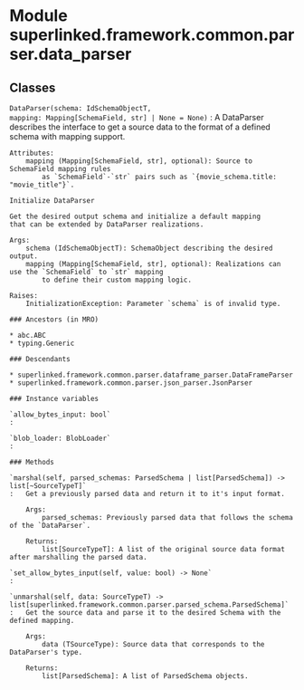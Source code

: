 Module superlinked.framework.common.parser.data_parser
======================================================

Classes
-------

`DataParser(schema: IdSchemaObjectT, mapping: Mapping[SchemaField, str] | None = None)`
:   A DataParser describes the interface to get a source data to the format of a defined schema with mapping support.
    
    Attributes:
        mapping (Mapping[SchemaField, str], optional): Source to SchemaField mapping rules
            as `SchemaField`-`str` pairs such as `{movie_schema.title: "movie_title"}`.
    
    Initialize DataParser
    
    Get the desired output schema and initialize a default mapping
    that can be extended by DataParser realizations.
    
    Args:
        schema (IdSchemaObjectT): SchemaObject describing the desired output.
        mapping (Mapping[SchemaField, str], optional): Realizations can use the `SchemaField` to `str` mapping
            to define their custom mapping logic.
    
    Raises:
        InitializationException: Parameter `schema` is of invalid type.

    ### Ancestors (in MRO)

    * abc.ABC
    * typing.Generic

    ### Descendants

    * superlinked.framework.common.parser.dataframe_parser.DataFrameParser
    * superlinked.framework.common.parser.json_parser.JsonParser

    ### Instance variables

    `allow_bytes_input: bool`
    :

    `blob_loader: BlobLoader`
    :

    ### Methods

    `marshal(self, parsed_schemas: ParsedSchema | list[ParsedSchema]) ‑> list[~SourceTypeT]`
    :   Get a previously parsed data and return it to it's input format.
        
        Args:
            parsed_schemas: Previously parsed data that follows the schema of the `DataParser`.
        
        Returns:
            list[SourceTypeT]: A list of the original source data format after marshalling the parsed data.

    `set_allow_bytes_input(self, value: bool) ‑> None`
    :

    `unmarshal(self, data: SourceTypeT) ‑> list[superlinked.framework.common.parser.parsed_schema.ParsedSchema]`
    :   Get the source data and parse it to the desired Schema with the defined mapping.
        
        Args:
            data (TSourceType): Source data that corresponds to the DataParser's type.
        
        Returns:
            list[ParsedSchema]: A list of ParsedSchema objects.
